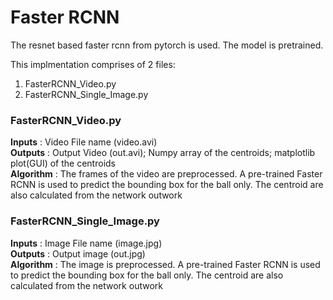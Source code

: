 # Faster RCNN
The resnet based faster rcnn from pytorch is used. The model is pretrained.

This implmentation comprises of 2 files:
1) FasterRCNN_Video.py
2) FasterRCNN_Single_Image.py

### FasterRCNN_Video.py
**Inputs**    : Video File name (video.avi)<br/>
**Outputs**   : Output Video (out.avi); Numpy array of the centroids; matplotlib plot(GUI) of the centroids<br/>
**Algorithm** : The frames of the video are preprocessed. A pre-trained Faster RCNN is used to predict the bounding box for the ball only. The centroid are also calculated from the network outwork 

### FasterRCNN_Single_Image.py
**Inputs**    : Image File name (image.jpg)<br/>
**Outputs**   : Output image (out.jpg)<br/>
**Algorithm** : The image is preprocessed. A pre-trained Faster RCNN is used to predict the bounding box for the ball only. The centroid are also calculated from the network outwork 
